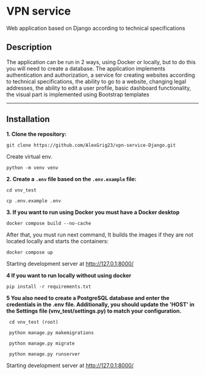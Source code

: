 # VPN service
Web application based on Django according to technical specifications

## Description
The application can be run in 2 ways, using Docker or locally, but to do this you will need to create a database.
The application implements authentication and authorization, a service for creating websites according to technical specifications, 
the ability to go to a website, changing legal addresses, the ability to edit a user profile, basic dashboard functionality, 
the visual part is implemented using Bootstrap templates

---
## Installation
**1. Clone the repository:**

   ```shell
   git clone https://github.com/AlexGrig23/vpn-service-Django.git
   ```

  Create virtual env.

   ```shell
   python -m venv venv
   ```

**2. Create a `.env` file based on the `.env.example` file:**

   ```shell
   cd vnv_test
   ```

   ```shell
   cp .env.example .env
   ```
**3. If you want to run using Docker you must have a Docker desktop**
  
   ```shell
   docker compose build --no-cache
   ```
   
   After that, you must run next command, It builds the images if they are not located locally and starts the containers:

   ```shell
   docker compose up
   ```
   Starting development server at  http://127.0.1:8000/
  
	
**4 If you want to run locally without using docker**

   ```shell
   pip install -r requirements.txt
   ```
**5 You also need to create a PostgreSQL database and enter the credentials in the .env file.
 Additionally, you should update the 'HOST' in the Settings file (vnv_test/settings.py) to match your configuration.**

  ```shell
   cd vnv_test (root)
   ```

  ```shell
   python manage.py makemigrations
   ```

  ```shell
   python manage.py migrate
   ```

  ```shell
   python manage.py runserver
   ```
  Starting development server at  http://127.0.1:8000/


